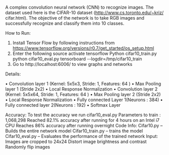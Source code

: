 A complex convolution neural network (CNN) to recognize images. The dataset used here is the CIFAR-10 dataset (http://www.cs.toronto.edu/~kriz/ cifar.html). The objective of the network is to take RGB images and successfully recognize and classify them into 10 classes.

How to Run:
1. Install Tensor Flow by following instructions from
https://www.tensorflow.org/versions/r0.7/get_started/os_setup.html
2. Enter the following
source activate tensorflow
Python cifar10_train.py
python cifar10_eval.py
tensorboard --logdir=/tmp/cifar10_train
3. Go to http://localhost:6006/ to view graphs and networks


Details: 

• Convolution layer 1 (Kernel: 5x5x3, Stride: 1, Features: 64 )
• Max Pooling layer 1 (Stride 2x2)
• Local Response Normalization
• Convolution layer 2 (Kernel: 5x5x64, Stride: 1, Features: 64 )
• Max Pooling layer 2 (Stride 2x2)
• Local Response Normalization
• Fully connected Layer 1(Neurons : 384)
• Fully connected layer 2(Neurons : 192)
• Softmax Layer

Accuracy:
To test the accuracy we run cifar10_eval.py
Parameters to train : 1,068,298
Reached 82.1% accuracy after running for 4 hours on an Intel i7 CPU Reaches 86% accuracy after running overnight
Code Info:
Cifar10.py – Builds the entire network model
Cifar10_train.py – trains the model
Cifar10_eval.py – Evaluates the performance of the trained network
Input:
Images are cropped to 24x24
Distort image brightness and contrast Randomly flip images

